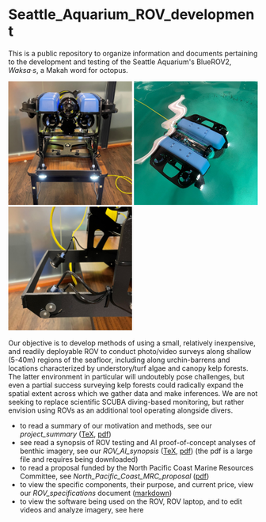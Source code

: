 # Seattle_Aquarium_ROV_development
This is a public repository to organize information and documents pertaining to the development and testing of the Seattle Aquarium's BlueROV2, _Waksa·s_, a Makah word for octopus. 

<p>
  <img src="photos/ROV_front.jpg" width="250" height="250" />
  <img src="photos/ROV_tank.jpg" width="250" height="250" />
  <img src="photos/ROV_frame.jpg" width="250" height="250" />
</p>

Our objective is to develop methods of using a small, relatively inexpensive, and readily deployable ROV to conduct photo/video surveys along shallow (5-40m) regions of the seafloor, including along urchin-barrens and locations characterized by understory/turf algae and canopy kelp forests. The latter environment in particular will undoutebly pose challenges, but even a partial success surveying kelp forests could radically expand the spatial extent across which we gather data and make inferences. We are not seeking to replace scientific SCUBA diving-based monitoring, but rather envision using ROVs as an additional tool operating alongside divers. 

* to read a summary of our motivation and methods, see our _project_summary_ ([TeX](https://github.com/zhrandell/Seattle_Aquarium_ROV_development/blob/main/documents/project_summary/CCR_summary_document.tex), [pdf](https://github.com/zhrandell/Seattle_Aquarium_ROV_development/blob/main/documents/project_summary/CCR_summary_document.pdf))
* see read a synopsis of ROV testing and AI proof-of-concept analyses of benthic imagery, see our _ROV_AI_synopsis_ ([TeX](https://github.com/zhrandell/Seattle_Aquarium_ROV_development/blob/main/documents/ROV_AI_synopsis/ROV_AI_synopsis.tex), [pdf](https://github.com/zhrandell/Seattle_Aquarium_ROV_development/blob/main/documents/ROV_AI_synopsis/ROV_AI_synopsis.pdf)) (the pdf is a large file and requires being downloaded)
* to read a proposal funded by the North Pacific Coast Marine Resources Committee, see _North_Pacific_Coast_MRC_proposal_ ([pdf](https://github.com/zhrandell/Seattle_Aquarium_ROV_development/blob/main/documents/North_Pacific_Coast_MRC_proposal/ROV_pilotStudy_NPC-MRC_proposal%2021-23.pdf)) 
* to view the specific components, their purpose, and current price, view our _ROV_specifications_ document ([markdown](https://github.com/zhrandell/Seattle_Aquarium_ROV_development/blob/main/documents/ROV_specifications.md))
* to view the software being used on the ROV, ROV laptop, and to edit videos and analyze imagery, see here 


